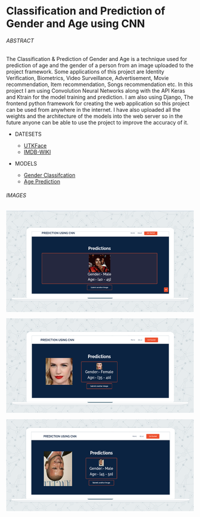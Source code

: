 # Classification and Prediction of Gender and Age using CNN

###### ABSTRACT

The Classification & Prediction of Gender and Age is a technique used for prediction of age and
the gender of a person from an image uploaded to the project framework. Some applications of
this project are Identity Verification, Biometrics, Video Surveillance, Advertisement, Movie
recommendation, Item recommendation, Songs recommendation etc. In this project I am using
Convolution Neural Networks along with the API Keras and Ktrain for the model training and
prediction. I am also using Django, The frontend python framework for creating the web
application so this project can be used from anywhere in the internet. I have also uploaded all the
weights and the architecture of the models into the web server so in the future anyone can be able
to use the project to improve the accuracy of it. 

* DATESETS
  * [UTKFace](https://www.kaggle.com/jangedoo/utkface-new)
  * [IMDB-WIKI](https://data.vision.ee.ethz.ch/cvl/rrothe/imdb-wiki/)

* MODELS
  * [Gender Classifcation](https://drive.google.com/file/d/1l154ZqZQxjp7awSrNykuT-kIYt6mSW08/view?usp=sharing) 
  * [Age Prediction](https://drive.google.com/file/d/1BbfZGKHta09DE8aCLktM_yh6wSu1P7Z1/view?usp=sharing) 

###### IMAGES

![Image1](https://github.com/kumarsai131/AgeAndGenderPrediction/blob/34e5c918b89d203d254ef9d5183ba20213ad0d40/images/ss1.PNG)

![Image2](https://github.com/kumarsai131/AgeAndGenderPrediction/blob/34e5c918b89d203d254ef9d5183ba20213ad0d40/images/ss2.PNG)

![Image3](https://github.com/kumarsai131/AgeAndGenderPrediction/blob/34e5c918b89d203d254ef9d5183ba20213ad0d40/images/ss3.PNG)
